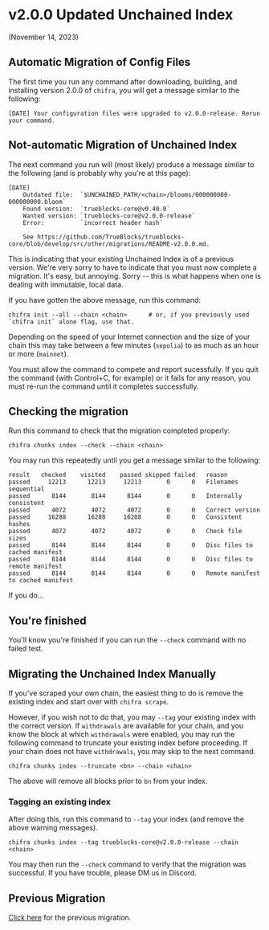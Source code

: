 # v2.0.0 Updated Unchained Index

(November 14, 2023)

## Automatic Migration of Config Files

The first time you run any command after downloading, building, and installing version 2.0.0 of `chifra`, you will get a message similar to the following:

```[bash]
[DATE] Your configuration files were upgraded to v2.0.0-release. Rerun your command.
```

## Not-automatic Migration of Unchained Index

The next command you run will (most likely) produce a message similar to the following (and is probably why you're at this page):

```[bash]
[DATE]
    Outdated file:  `$UNCHAINED_PATH/<chain>/blooms/000000000-000000000.bloom`
    Found version:  `trueblocks-core@v0.40.0`
    Wanted version: `trueblocks-core@v2.0.0-release`
    Error:          `incorrect header hash`

    See https://github.com/TrueBlocks/trueblocks-core/blob/develop/src/other/migrations/README-v2.0.0.md.
```

This is indicating that your existing Unchained Index is of a previous version. We're very sorry to have to indicate that you must now complete a migration. It's easy, but annoying. Sorry -- this is what happens when one is dealing with immutable, local data.

If you have gotten the above message, run this command:

```[bash]
chifra init --all --chain <chain>      # or, if you previously used `chifra init` alone flag, use that.
```

Depending on the speed of your Internet connection and the size of your chain this may take between a few minutes (`sepolia`) to as much as an hour or more (`mainnet`).

You must allow the command to compete and report sucessfully. If you quit the command (with Control+C, for example) or it fails for any reason, you must re-run the command until it completes successfully.

## Checking the migration

Run this command to check that the migration completed properly:

```[bash]
chifra chunks index --check --chain <chain>
```

You may run this repeatedly until you get a message similar to the following:

```[bash]
result   checked    visited    passed skipped failed   reason
passed     12213      12213     12213       0      0   Filenames sequential
passed      8144       8144      8144       0      0   Internally consistent
passed      4072       4072      4072       0      0   Correct version
passed     16288      16288     16288       0      0   Consistent hashes
passed      4072       4072      4072       0      0   Check file sizes
passed      8144       8144      8144       0      0   Disc files to cached manifest
passed      8144       8144      8144       0      0   Disc files to remote manifest
passed      8144       8144      8144       0      0   Remote manifest to cached manifest
```

If you do...

## You're finished

You'll know you're finished if you can run the `--check` command with no failed test.

## Migrating the Unchained Index Manually

If you've scraped your own chain, the easiest thing to do is remove the existing index and start over with `chifra scrape`.

However, if you wish not to do that, you may `--tag` your existing index with the correct version. If `withdrawals` are available for your chain, and you know the block at which `withdrawals` were enabled, you may run the following command to truncate your existing index before proceeding. If your chain does not have `withdrawals`, you may skip to the next command.

```[bash]
chifra chunks index --truncate <bn> --chain <chain>
```

The above will remove all blocks prior to `bn` from your index.

### Tagging an existing index

After doing this, run this command to `--tag` your index (and remove the above warning messages).

```[bash]
chifra chunks index --tag trueblocks-core@v2.0.0-release --chain <chain>
```

You may then run the `--check` command to verify that the migration was successful. If you have trouble, please DM us in Discord.

## Previous Migration

[Click here](./README-v0.85.0.md) for the previous migration.
